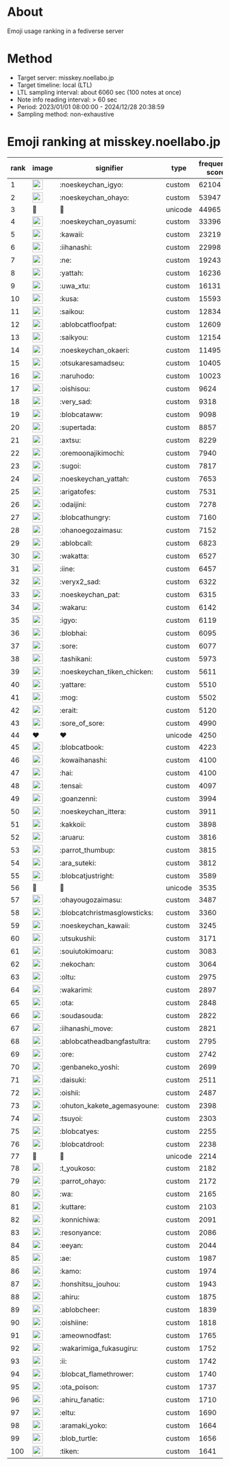 # About
Emoji usage ranking in a fediverse server

# Method
- Target server: misskey.noellabo.jp
- Target timeline: local (LTL)
- LTL sampling interval: about 6060 sec (100 notes at once)
- Note info reading interval: > 60 sec
- Period: 2023/01/01 08:00:00 - 2024/12/28 20:38:59 
- Sampling method: non-exhaustive

# Emoji ranking at misskey.noellabo.jp

|rank|image|signifier|type|frequency score|
|----|----|----|----|----|
|1|<img height="24" src="https://misskey.noellabo.jp/emoji/noeskeychan_igyo.webp">|:noeskeychan_igyo:|custom|62104|
|2|<img height="24" src="https://misskey.noellabo.jp/emoji/noeskeychan_ohayo.webp">|:noeskeychan_ohayo:|custom|53947|
|3|🎉|🎉|unicode|44965|
|4|<img height="24" src="https://misskey.noellabo.jp/emoji/noeskeychan_oyasumi.webp">|:noeskeychan_oyasumi:|custom|33396|
|5|<img height="24" src="https://misskey.noellabo.jp/emoji/kawaii.webp">|:kawaii:|custom|23219|
|6|<img height="24" src="https://misskey.noellabo.jp/emoji/iihanashi.webp">|:iihanashi:|custom|22998|
|7|<img height="24" src="https://misskey.noellabo.jp/emoji/ne.webp">|:ne:|custom|19243|
|8|<img height="24" src="https://misskey.noellabo.jp/emoji/yattah.webp">|:yattah:|custom|16236|
|9|<img height="24" src="https://misskey.noellabo.jp/emoji/uwa_xtu.webp">|:uwa_xtu:|custom|16131|
|10|<img height="24" src="https://misskey.noellabo.jp/emoji/kusa.webp">|:kusa:|custom|15593|
|11|<img height="24" src="https://misskey.noellabo.jp/emoji/saikou.webp">|:saikou:|custom|12834|
|12|<img height="24" src="https://misskey.noellabo.jp/emoji/ablobcatfloofpat.webp">|:ablobcatfloofpat:|custom|12609|
|13|<img height="24" src="https://misskey.noellabo.jp/emoji/saikyou.webp">|:saikyou:|custom|12154|
|14|<img height="24" src="https://misskey.noellabo.jp/emoji/noeskeychan_okaeri.webp">|:noeskeychan_okaeri:|custom|11495|
|15|<img height="24" src="https://misskey.noellabo.jp/emoji/otsukaresamadseu.webp">|:otsukaresamadseu:|custom|10405|
|16|<img height="24" src="https://misskey.noellabo.jp/emoji/naruhodo.webp">|:naruhodo:|custom|10023|
|17|<img height="24" src="https://misskey.noellabo.jp/emoji/oishisou.webp">|:oishisou:|custom|9624|
|18|<img height="24" src="https://misskey.noellabo.jp/emoji/very_sad.webp">|:very_sad:|custom|9318|
|19|<img height="24" src="https://misskey.noellabo.jp/emoji/blobcataww.webp">|:blobcataww:|custom|9098|
|20|<img height="24" src="https://misskey.noellabo.jp/emoji/supertada.webp">|:supertada:|custom|8857|
|21|<img height="24" src="https://misskey.noellabo.jp/emoji/axtsu.webp">|:axtsu:|custom|8229|
|22|<img height="24" src="https://misskey.noellabo.jp/emoji/oremoonajikimochi.webp">|:oremoonajikimochi:|custom|7940|
|23|<img height="24" src="https://misskey.noellabo.jp/emoji/sugoi.webp">|:sugoi:|custom|7817|
|24|<img height="24" src="https://misskey.noellabo.jp/emoji/noeskeychan_yattah.webp">|:noeskeychan_yattah:|custom|7653|
|25|<img height="24" src="https://misskey.noellabo.jp/emoji/arigatofes.webp">|:arigatofes:|custom|7531|
|26|<img height="24" src="https://misskey.noellabo.jp/emoji/odaijini.webp">|:odaijini:|custom|7278|
|27|<img height="24" src="https://misskey.noellabo.jp/emoji/blobcathungry.webp">|:blobcathungry:|custom|7160|
|28|<img height="24" src="https://misskey.noellabo.jp/emoji/ohanoegozaimasu.webp">|:ohanoegozaimasu:|custom|7152|
|29|<img height="24" src="https://misskey.noellabo.jp/emoji/ablobcall.webp">|:ablobcall:|custom|6823|
|30|<img height="24" src="https://misskey.noellabo.jp/emoji/wakatta.webp">|:wakatta:|custom|6527|
|31|<img height="24" src="https://misskey.noellabo.jp/emoji/iine.webp">|:iine:|custom|6457|
|32|<img height="24" src="https://misskey.noellabo.jp/emoji/veryx2_sad.webp">|:veryx2_sad:|custom|6322|
|33|<img height="24" src="https://misskey.noellabo.jp/emoji/noeskeychan_pat.webp">|:noeskeychan_pat:|custom|6315|
|34|<img height="24" src="https://misskey.noellabo.jp/emoji/wakaru.webp">|:wakaru:|custom|6142|
|35|<img height="24" src="https://misskey.noellabo.jp/emoji/igyo.webp">|:igyo:|custom|6119|
|36|<img height="24" src="https://misskey.noellabo.jp/emoji/blobhai.webp">|:blobhai:|custom|6095|
|37|<img height="24" src="https://misskey.noellabo.jp/emoji/sore.webp">|:sore:|custom|6077|
|38|<img height="24" src="https://misskey.noellabo.jp/emoji/tashikani.webp">|:tashikani:|custom|5973|
|39|<img height="24" src="https://misskey.noellabo.jp/emoji/noeskeychan_tiken_chicken.webp">|:noeskeychan_tiken_chicken:|custom|5611|
|40|<img height="24" src="https://misskey.noellabo.jp/emoji/yattare.webp">|:yattare:|custom|5510|
|41|<img height="24" src="https://misskey.noellabo.jp/emoji/mog.webp">|:mog:|custom|5502|
|42|<img height="24" src="https://misskey.noellabo.jp/emoji/erait.webp">|:erait:|custom|5120|
|43|<img height="24" src="https://misskey.noellabo.jp/emoji/sore_of_sore.webp">|:sore_of_sore:|custom|4990|
|44|❤|❤|unicode|4250|
|45|<img height="24" src="https://misskey.noellabo.jp/emoji/blobcatbook.webp">|:blobcatbook:|custom|4223|
|46|<img height="24" src="https://misskey.noellabo.jp/emoji/kowaihanashi.webp">|:kowaihanashi:|custom|4100|
|47|<img height="24" src="https://misskey.noellabo.jp/emoji/hai.webp">|:hai:|custom|4100|
|48|<img height="24" src="https://misskey.noellabo.jp/emoji/tensai.webp">|:tensai:|custom|4097|
|49|<img height="24" src="https://misskey.noellabo.jp/emoji/goanzenni.webp">|:goanzenni:|custom|3994|
|50|<img height="24" src="https://misskey.noellabo.jp/emoji/noeskeychan_ittera.webp">|:noeskeychan_ittera:|custom|3911|
|51|<img height="24" src="https://misskey.noellabo.jp/emoji/kakkoii.webp">|:kakkoii:|custom|3898|
|52|<img height="24" src="https://misskey.noellabo.jp/emoji/aruaru.webp">|:aruaru:|custom|3816|
|53|<img height="24" src="https://misskey.noellabo.jp/emoji/parrot_thumbup.webp">|:parrot_thumbup:|custom|3815|
|54|<img height="24" src="https://misskey.noellabo.jp/emoji/ara_suteki.webp">|:ara_suteki:|custom|3812|
|55|<img height="24" src="https://misskey.noellabo.jp/emoji/blobcatjustright.webp">|:blobcatjustright:|custom|3589|
|56|🍗|🍗|unicode|3535|
|57|<img height="24" src="https://misskey.noellabo.jp/emoji/ohayougozaimasu.webp">|:ohayougozaimasu:|custom|3487|
|58|<img height="24" src="https://misskey.noellabo.jp/emoji/blobcatchristmasglowsticks.webp">|:blobcatchristmasglowsticks:|custom|3360|
|59|<img height="24" src="https://misskey.noellabo.jp/emoji/noeskeychan_kawaii.webp">|:noeskeychan_kawaii:|custom|3245|
|60|<img height="24" src="https://misskey.noellabo.jp/emoji/utsukushii.webp">|:utsukushii:|custom|3171|
|61|<img height="24" src="https://misskey.noellabo.jp/emoji/souiutokimoaru.webp">|:souiutokimoaru:|custom|3083|
|62|<img height="24" src="https://misskey.noellabo.jp/emoji/nekochan.webp">|:nekochan:|custom|3064|
|63|<img height="24" src="https://misskey.noellabo.jp/emoji/oltu.webp">|:oltu:|custom|2975|
|64|<img height="24" src="https://misskey.noellabo.jp/emoji/wakarimi.webp">|:wakarimi:|custom|2897|
|65|<img height="24" src="https://misskey.noellabo.jp/emoji/ota.webp">|:ota:|custom|2848|
|66|<img height="24" src="https://misskey.noellabo.jp/emoji/soudasouda.webp">|:soudasouda:|custom|2822|
|67|<img height="24" src="https://misskey.noellabo.jp/emoji/iihanashi_move.webp">|:iihanashi_move:|custom|2821|
|68|<img height="24" src="https://misskey.noellabo.jp/emoji/ablobcatheadbangfastultra.webp">|:ablobcatheadbangfastultra:|custom|2795|
|69|<img height="24" src="https://misskey.noellabo.jp/emoji/ore.webp">|:ore:|custom|2742|
|70|<img height="24" src="https://misskey.noellabo.jp/emoji/genbaneko_yoshi.webp">|:genbaneko_yoshi:|custom|2699|
|71|<img height="24" src="https://misskey.noellabo.jp/emoji/daisuki.webp">|:daisuki:|custom|2511|
|72|<img height="24" src="https://misskey.noellabo.jp/emoji/oishii.webp">|:oishii:|custom|2487|
|73|<img height="24" src="https://misskey.noellabo.jp/emoji/ohuton_kakete_agemasyoune.webp">|:ohuton_kakete_agemasyoune:|custom|2398|
|74|<img height="24" src="https://misskey.noellabo.jp/emoji/tsuyoi.webp">|:tsuyoi:|custom|2303|
|75|<img height="24" src="https://misskey.noellabo.jp/emoji/blobcatyes.webp">|:blobcatyes:|custom|2255|
|76|<img height="24" src="https://misskey.noellabo.jp/emoji/blobcatdrool.webp">|:blobcatdrool:|custom|2238|
|77|👀|👀|unicode|2214|
|78|<img height="24" src="https://misskey.noellabo.jp/emoji/t_youkoso.webp">|:t_youkoso:|custom|2182|
|79|<img height="24" src="https://misskey.noellabo.jp/emoji/parrot_ohayo.webp">|:parrot_ohayo:|custom|2172|
|80|<img height="24" src="https://misskey.noellabo.jp/emoji/wa.webp">|:wa:|custom|2165|
|81|<img height="24" src="https://misskey.noellabo.jp/emoji/kuttare.webp">|:kuttare:|custom|2103|
|82|<img height="24" src="https://misskey.noellabo.jp/emoji/konnichiwa.webp">|:konnichiwa:|custom|2091|
|83|<img height="24" src="https://misskey.noellabo.jp/emoji/resonyance.webp">|:resonyance:|custom|2086|
|84|<img height="24" src="https://misskey.noellabo.jp/emoji/eeyan.webp">|:eeyan:|custom|2044|
|85|<img height="24" src="https://misskey.noellabo.jp/emoji/ae.webp">|:ae:|custom|1987|
|86|<img height="24" src="https://misskey.noellabo.jp/emoji/kamo.webp">|:kamo:|custom|1974|
|87|<img height="24" src="https://misskey.noellabo.jp/emoji/honshitsu_jouhou.webp">|:honshitsu_jouhou:|custom|1943|
|88|<img height="24" src="https://misskey.noellabo.jp/emoji/ahiru.webp">|:ahiru:|custom|1875|
|89|<img height="24" src="https://misskey.noellabo.jp/emoji/ablobcheer.webp">|:ablobcheer:|custom|1839|
|90|<img height="24" src="https://misskey.noellabo.jp/emoji/oishiine.webp">|:oishiine:|custom|1818|
|91|<img height="24" src="https://misskey.noellabo.jp/emoji/ameownodfast.webp">|:ameownodfast:|custom|1765|
|92|<img height="24" src="https://misskey.noellabo.jp/emoji/wakarimiga_fukasugiru.webp">|:wakarimiga_fukasugiru:|custom|1752|
|93|<img height="24" src="https://misskey.noellabo.jp/emoji/ii.webp">|:ii:|custom|1742|
|94|<img height="24" src="https://misskey.noellabo.jp/emoji/blobcat_flamethrower.webp">|:blobcat_flamethrower:|custom|1740|
|95|<img height="24" src="https://misskey.noellabo.jp/emoji/ota_poison.webp">|:ota_poison:|custom|1737|
|96|<img height="24" src="https://misskey.noellabo.jp/emoji/ahiru_fanatic.webp">|:ahiru_fanatic:|custom|1710|
|97|<img height="24" src="https://misskey.noellabo.jp/emoji/eltu.webp">|:eltu:|custom|1690|
|98|<img height="24" src="https://misskey.noellabo.jp/emoji/aramaki_yoko.webp">|:aramaki_yoko:|custom|1664|
|99|<img height="24" src="https://misskey.noellabo.jp/emoji/blob_turtle.webp">|:blob_turtle:|custom|1656|
|100|<img height="24" src="https://misskey.noellabo.jp/emoji/tiken.webp">|:tiken:|custom|1641|
